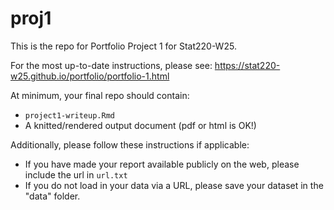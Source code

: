 # proj1

This is the repo for Portfolio Project 1 for Stat220-W25. 

For the most up-to-date instructions, please see: https://stat220-w25.github.io/portfolio/portfolio-1.html

At minimum, your final repo should contain: 

  - `project1-writeup.Rmd`
  - A knitted/rendered output document (pdf or html is OK!)
  
Additionally, please follow these instructions if applicable: 

  - If you have made your report available publicly on the web, please include the url in `url.txt`
  - If you do not load in your data via a URL, please save your dataset in the "data" folder. 
